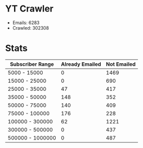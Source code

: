 # YT Crawler
- Emails: 6283
- Crawled: 302308

# Stats
| Subscriber Range  | Already Emailed | Not Emailed |
|-------|-------|-------|
| 5000 - 15000 | 0 | 1469 |
| 15000 - 25000 | 0 | 690 |
| 25000 - 35000 | 47 | 417 |
| 35000 - 50000 | 148 | 352 |
| 50000 - 75000 | 140 | 409 |
| 75000 - 100000 | 176 | 228 |
| 100000 - 300000 | 62 | 1221 |
| 300000 - 500000 | 0 | 437 |
| 500000 - 1000000 | 0 | 487 |
